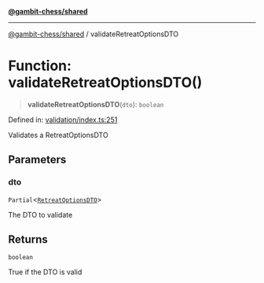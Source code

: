[**@gambit-chess/shared**](../README.md)

***

[@gambit-chess/shared](../globals.md) / validateRetreatOptionsDTO

# Function: validateRetreatOptionsDTO()

> **validateRetreatOptionsDTO**(`dto`): `boolean`

Defined in: [validation/index.ts:251](https://github.com/cango91/gambit-chess/blob/b8ea13e4976c99c29d095eae7bc504b86f9add51/shared/src/validation/index.ts#L251)

Validates a RetreatOptionsDTO

## Parameters

### dto

`Partial`\<[`RetreatOptionsDTO`](../interfaces/RetreatOptionsDTO.md)\>

The DTO to validate

## Returns

`boolean`

True if the DTO is valid
